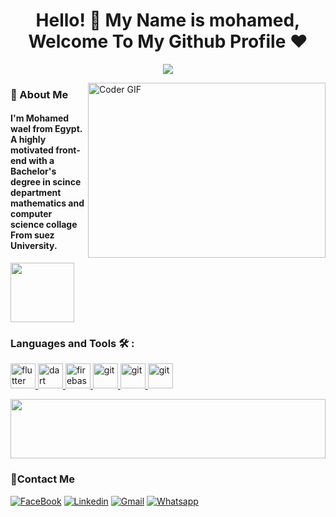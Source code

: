 <h1 align="center">Hello! 👋 <!-- <img src="https://raw.githubusercontent.com/MartinHeinz/MartinHeinz/master/wave.gif" width="25px"> --> My Name is mohamed, Welcome To My Github Profile ♥</h1>
<!-- Typing SVG by DenverCoder1 - https://github.com/DenverCoder1/readme-typing-svg -->
<p align="center">
  <a href="https://github.com/DenverCoder1/readme-typing-svg"><img src="https://readme-typing-svg.herokuapp.com/?lines=front-end-developer ;Always%20learning%20new%20things&font=Fira%20Code&center=true&width=440&height=45&color=f75c7e&vCenter=true&size=22"></a>
</p> 
<img align="right" src="https://media.giphy.com/media/SWoSkN6DxTszqIKEqv/giphy.gif" alt="Coder GIF" width="380" height="280">

<h3>🚀 About Me</h3> 
<h4> I'm Mohamed wael from Egypt. A highly motivated front-end with a Bachelor's degree in scince department mathematics and computer science collage From suez University. </h4>
<img align="center" src="https://github.com/Govindv7555/Govindv7555/blob/main/49e76e0596857673c5c80c85b84394c1.gif" width= 45% height=95px>

### Languages and Tools 🛠 : 
<a href="https://www.w3.org/html/" target="_blank" rel="noreferrer"> <img src="https://www.svgrepo.com/show/452228/html-5.svg" alt="flutter" width="40" height="40"/> </a>
<a href="https://en.wikipedia.org/wiki/CSS" target="_blank" rel="noreferrer"> <img src="https://www.svgrepo.com/show/353623/css-3.svg" alt="dart" width="40" height="40"/> </a>
<a href="https://www.javascript.com/" target="_blank" rel="noreferrer"> <img src="https://www.svgrepo.com/show/303206/javascript-logo.svg" alt="firebase" width="40" height="40"/> </a>
<a href="https://react.dev/" target="_blank" rel="noreferrer"> <img src="https://www.svgrepo.com/show/452092/react.svg" alt="git" width="40" height="40"/> </a>
<a href="https://git-scm.com/" target="_blank" rel="noreferrer"> <img src="https://www.vectorlogo.zone/logos/git-scm/git-scm-icon.svg" alt="git" width="40" height="40"/> </a>
<a href="https://www.python.org/"> <img src="https://www.svgrepo.com/show/452091/python.svg" alt="git" width="40" height="40"/> </a>


<img src="https://github.com/Govindv7555/Govindv7555/blob/main/49e76e0596857673c5c80c85b84394c1.gif" width=100% height=95px>

 ### 🔗Contact Me

[![FaceBook](https://img.shields.io/badge/Facebook-1877F2?style=for-the-badge&logo=facebook&logoColor=white)](https://www.facebook.com/profile.php?id=100058201338845&mibextid=rS40aB7S9Ucbxw6v)
[![Linkedin](https://img.shields.io/badge/LinkedIn-0077B5?style=for-the-badge&logo=linkedin&logoColor=white)](www.linkedin.com/in/mohamed-wael-wagdy)
[![Gmail](https://img.shields.io/badge/Gmail-D14836?style=for-the-badge&logo=gmail&logoColor=white&link=mailto:mohamedwaelwagdy@gmail.com)](mailto:mohamedwaelwagdy@gmail.com)
[![Whatsapp](https://img.shields.io/badge/-Whatsapp-075e54?style=for-the-badge&logo=Whatsapp&logoColor=white)](https://api.whatsapp.com/send?phone=201005200082)


